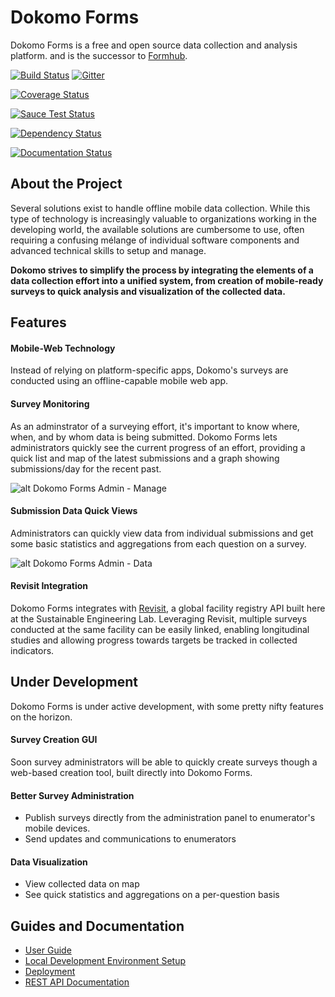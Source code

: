 # Dokomo Forms

Dokomo Forms is a free and open source data collection and analysis platform. and is the successor to [Formhub](https://formhub.org/).

[![Build Status](https://travis-ci.org/SEL-Columbia/dokomoforms.svg?branch=master)](https://travis-ci.org/SEL-Columbia/dokomoforms)
[![Gitter](https://badges.gitter.im/Join%20Chat.svg)](https://gitter.im/SEL-Columbia/dokomoforms?utm_source=badge&utm_medium=badge&utm_campaign=pr-badge&utm_content=badge)

[![Coverage Status](https://coveralls.io/repos/SEL-Columbia/dokomoforms/badge.svg?branch=master)](https://coveralls.io/r/SEL-Columbia/dokomoforms?branch=master)

[![Sauce Test Status](https://saucelabs.com/browser-matrix/dokomo_sauce_matrix.svg)](https://saucelabs.com/u/dokomo_sauce_matrix)

[![Dependency Status](https://gemnasium.com/SEL-Columbia/dokomoforms.svg)](https://gemnasium.com/SEL-Columbia/dokomoforms)

[![Documentation Status](https://readthedocs.org/projects/dokomoforms/badge/?version=latest)](https://readthedocs.org/projects/dokomoforms/?badge=latest)

## About the Project

Several solutions exist to handle offline mobile data collection. While this type of technology is increasingly valuable to organizations working in the developing world, the available solutions are cumbersome to use, often requiring a confusing mélange of individual software components and advanced technical skills to setup and manage.

**Dokomo strives to simplify the process by integrating the elements of a data collection effort into a unified system, from creation of mobile-ready surveys to quick analysis and visualization of the collected data.**

## Features

#### Mobile-Web Technology

Instead of relying on platform-specific apps, Dokomo's surveys are conducted using an offline-capable mobile web app.

#### Survey Monitoring

As an adminstrator of a surveying effort, it's important to know where, when, and by whom data is being submitted. Dokomo Forms lets administrators quickly see the current progress of an effort, providing a quick list and map of the latest submissions and a graph showing submissions/day for the recent past.

![alt Dokomo Forms Admin - Manage](https://i.imgur.com/6z7UJt2.jpg)

#### Submission Data Quick Views

Administrators can quickly view data from individual submissions and get some basic statistics and aggregations from each question on a survey.

![alt Dokomo Forms Admin - Data](https://i.imgur.com/hwYRf8e.jpg)

#### Revisit Integration

Dokomo Forms integrates with [Revisit](http://revisit.global), a global facility registry API built here at the Sustainable Engineering Lab. Leveraging Revisit, multiple surveys conducted at the same facility can be easily linked, enabling longitudinal studies and allowing progress towards targets be tracked in collected indicators.

## Under Development

Dokomo Forms is under active development, with some pretty nifty features on the horizon.

#### Survey Creation GUI

Soon survey administrators will be able to quickly create surveys though a web-based creation tool, built directly into Dokomo Forms.

#### Better Survey Administration

- Publish surveys directly from the administration panel to enumerator's mobile devices.
- Send updates and communications to enumerators

#### Data Visualization

- View collected data on map
- See quick statistics and aggregations on a per-question basis

## Guides and Documentation

- [User Guide](https://github.com/SEL-Columbia/dokomoforms/wiki/User-Guide)
- [Local Development Environment Setup](https://github.com/SEL-Columbia/dokomoforms/wiki/Local-Development-Environment)
- [Deployment](https://github.com/SEL-Columbia/dokomoforms/wiki/Deployment)
- [REST API Documentation](https://github.com/SEL-Columbia/dokomoforms/wiki/REST-API-v0.2.0)
